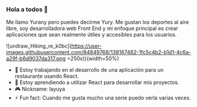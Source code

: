 ### Hola a todos 🌝

Me llamo Yurany pero puedes decirme Yury. Me gustan los deportes al aire libre, soy desarrolladora web Front End y mi enfoque principal es crear aplicaciones que sean realmente útiles y accesibles para los usuarios. 

![undraw_Hiking_re_k0bc](https://user-images.githubusercontent.com/84849768/138167482-1fc5c4b2-b1d1-4c6a-a29f-b6d9037da317.png =250x)){width=50%}

- 🌮 Estoy trabajando en el desarrollo de una aplicación para un restaurante usando React.
- 👾 Estoy aprendiendo a utilizar React para desarrollar mis proyectos.
- 🎮 Nickname: layuya 
- ⚡ Fun fact: Cuando me gusta mucho una serie puedo verla varias veces.
